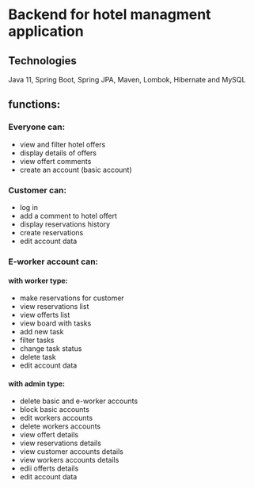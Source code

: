 # Backend for hotel managment application 

## Technologies

Java 11, Spring Boot, Spring JPA, Maven, Lombok,  Hibernate and MySQL

## functions:

### Everyone can:
 
- view and filter hotel offers 
- display details of offers
- view offert comments 
- create an account (basic account)  

### Customer can:

- log in
- add a comment to hotel offert
- display reservations history
- create reservations 
- edit account data 

### E-worker account can:

#### with worker type: 

- make reservations for customer 
- view reservations list
- view offerts list
- view board with tasks 
- add new task
- filter tasks 
- change task status  
- delete task 
- edit account data 

#### with admin type: 
 
- delete basic and e-worker accounts
- block basic accounts 
- edit workers accounts 
- delete workers accounts 
- view offert details 
- view reservations details 
- view customer accounts details 
- view workers accounts details 
- edii offerts details 
- edit account data 



